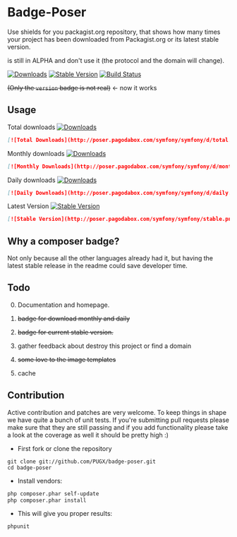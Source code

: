 Badge-Poser
===========

Use shields for you packagist.org repository, that shows how many times your project has been downloaded from Packagist.org
or its latest stable version.

is still in ALPHA and don't use it (the protocol and the domain will change).

[![Downloads](http://poser.pagodabox.com/symfony/symfony/d/total.png)](https://packagist.org/packages/pugx/badge-poser)
[![Stable Version](http://poser.pagodabox.com/symfony/symfony/stable.png)](https://packagist.org/packages/pugx/badge-poser)
[![Build Status](https://secure.travis-ci.org/PUGX/badge-poser.png)](http://travis-ci.org/PUGX/badge-poser)

~~(Only the `version` badge is not real)~~  <- now it works

## Usage

Total downloads [![Downloads](http://poser.pagodabox.com/symfony/symfony/d/total.png)](https://packagist.org/packages/symfony/symfony)
```md
[![Total Downloads](http://poser.pagodabox.com/symfony/symfony/d/total.png)](https://packagist.org/packages/symfony/symfony)
```

Monthly downloads [![Downloads](http://poser.pagodabox.com/symfony/symfony/d/monthly.png)](https://packagist.org/packages/symfony/symfony)
```md
[![Monthly Downloads](http://poser.pagodabox.com/symfony/symfony/d/monthly.png)](https://packagist.org/packages/symfony/symfony)
```

Daily downloads  [![Downloads](http://poser.pagodabox.com/symfony/symfony/d/daily.png)](https://packagist.org/packages/symfony/symfony)
```md
[![Daily Downloads](http://poser.pagodabox.com/symfony/symfony/d/daily.png)](https://packagist.org/packages/symfony/symfony)
```

Latest Version [![Stable Version](http://poser.pagodabox.com/symfony/symfony/stable.png)](https://packagist.org/packages/symfony/symfony)
```md
[![Stable Version](http://poser.pagodabox.com/symfony/symfony/stable.png)](https://packagist.org/packages/symfony/symfony)
```

## Why a composer badge?

Not only because all the other languages already had it, but having the latest stable release in the readme could save developer time.


## Todo

0. Documentation and homepage.

1. ~~badge for download monthly and daily~~

2. ~~badge for current stable version.~~

3. gather feedback about destroy this project or find a domain

4. ~~some love to the image templates~~

5. cache


## Contribution

Active contribution and patches are very welcome.
To keep things in shape we have quite a bunch of unit tests. If you're submitting pull requests please
make sure that they are still passing and if you add functionality please
take a look at the coverage as well it should be pretty high :)

- First fork or clone the repository

```
git clone git://github.com/PUGX/badge-poser.git
cd badge-poser
```

- Install vendors:

``` bash
php composer.phar self-update
php composer.phar install
```

- This will give you proper results:

``` bash
phpunit
```

